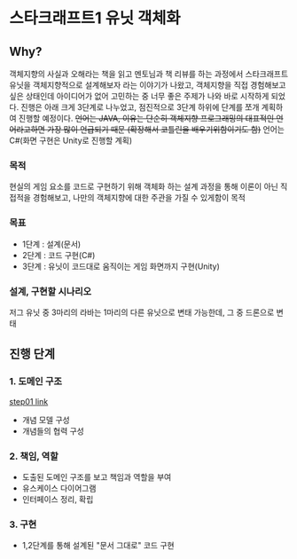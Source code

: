 # 스타크래프트1 유닛 객체화
## Why?
객체지향의 사실과 오해라는 책을 읽고 멘토님과 책 리뷰를 하는 과정에서 스타크래프트 유닛을 객체지향적으로 설계해보자 라는 이야기가 나왔고, 객체지향을 직접 경험해보고 싶은 상태인데 아이디어가 없어 고민하는 중 너무 좋은 주제가 나와 바로 시작하게 되었다. 진행은 아래 크게 3단계로 나누었고, 점진적으로 3단계 하위에 단계를 쪼개 계획하여 진행할 예정이다.
~~언어는 JAVA, 이유는 단순히 객체지향 프로그래밍의 대표적인 언어라고하면 가장 많이 언급되기 때문
(확장해서 코틀린을 배우기위함이기도 함)~~
언어는 C#(화면 구현은 Unity로 진행할 계획)

### 목적
현실의 게임 요소를 코드로 구현하기 위해 객체화 하는 설계 과정을 통해 이론이 아닌 직접적을 경험해보고, 나만의 객체지향에 대한 주관을 가질 수 있게함이 목적

### 목표
- 1단계 : 설계(문서)
- 2단계 : 코드 구현(C#)
- 3단계 : 유닛이 코드대로 움직이는 게임 화면까지 구현(Unity)

### 설계, 구현할 시나리오
저그 유닛 중 3마리의 라바는 1마리의 다른 유닛으로 변태 가능한데, 그 중 드론으로 변태

## 진행 단계
### 1. 도메인 구조
[step01 link](/doc/step01.md)
- 개념 모델 구성
- 개념들의 협력 구성

### 2. 책임, 역할

- 도출된 도메인 구조를 보고 책임과 역할을 부여
- 유스케이스 다이어그램
- 인터페이스 정리, 확립

### 3. 구현

- 1,2단계를 통해 설계된 "문서 그대로" 코드 구현